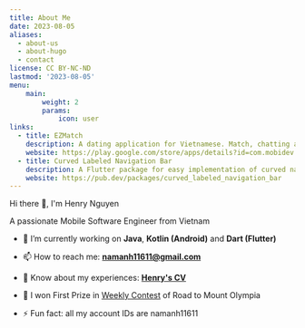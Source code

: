 ```yaml
---
title: About Me
date: 2023-08-05
aliases:
  - about-us
  - about-hugo
  - contact
license: CC BY-NC-ND
lastmod: '2023-08-05'
menu:
    main: 
        weight: 2
        params:
            icon: user
links:
  - title: EZMatch
    description: A dating application for Vietnamese. Match, chatting and dating.
    website: https://play.google.com/store/apps/details?id=com.mobidev.vietnamdatingappandroid
  - title: Curved Labeled Navigation Bar
    description: A Flutter package for easy implementation of curved navigation bar.
    website: https://pub.dev/packages/curved_labeled_navigation_bar
---
```


Hi there 👋, I'm Henry Nguyen

A passionate Mobile Software Engineer from Vietnam

- 🌱 I’m currently working on **Java**, **Kotlin (Android)** and **Dart (Flutter)**

- 📫 How to reach me: **namanh11611@gmail.com**

- 📄 Know about my experiences: **[Henry's CV](https://bit.ly/namanhnguyen)**

- 🗻 I won First Prize in [Weekly Contest](https://www.youtube.com/watch?v=lQiMy-RLgoY) of Road to Mount Olympia

- ⚡ Fun fact: all my account IDs are namanh11611
